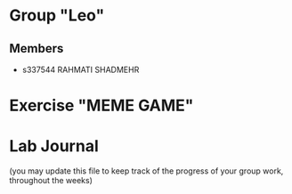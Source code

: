 # Group "Leo"

## Members
- s337544 RAHMATI SHADMEHR

# Exercise "MEME GAME"

# Lab Journal

(you may update this file to keep track of the progress of your group work, throughout the weeks)
